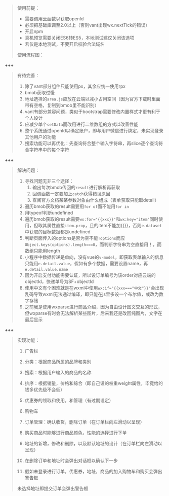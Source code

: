 > 使用前提：
>
> - 需要调用云函数以获取openId
> - 必须把基础库调至2.0以上（否则vant出现wx.nextTick的错误）
> - 开启npm
> - 真机预览需要关闭ES6转ES5，本地测试建议关闭该选项
> - 若仅是本地测试，不要开启校验合法域名
>
> 使用流程图：

+++

> 有待完善：
>
> 1. 除了vant部分组件只能使用px，其余应统一使用rpx
> 3. bmob获取过慢
> 3. 地址选择的`area.js`应放在云端以减小占用空间（因为官方下载时里面带有空格，复制到bmob里不能识别）
> 4. vant有部分兼容问题，类似于bootstrap需要修改内置样式才更有利于个人设计
> 5. 应减少单个`setData`而改用进行二维数组的方式以改善性能
> 6. 整个系统通过openId以确定账户，即与用户微信进行绑定，未实现登录其他用户的功能
> 7. 搜索功能可以再优化：先查询符合整个输入字符串，再slice逐个查询符合字符串中的每个字符

+++

> 解决问题：
>
> 1. 寻找问题无非三个途径：
>    1. 输出每次bmob传回的`result`进行解析再获取
>    2. 回调函数一定要加上`catch`获得错误原因
>    3. 查阅官方文档某某参数对象由什么组成（表单获取只能取detail）
> 2. 遍历bmob获取的result需要用`for of`而不能用`for in`
> 3. 用typeof判断undefined
> 4. 遍历bmob获取的result需要`wx:for="{{xxx}}"`和`wx:key="item"`同时使用，但取其属性直接`item.prop`，且的item不能加{{}}，否则`e.dataset`中获取的目标数据都是undefined
> 5. 判断页面传入的options是否为空不能`!options`而应`Object.keys(options).length===0`，而判断字符串为空直接用！，而数组只能用length
> 6. 小程序中数据传递是单向，没有vue的`v-model`，即获取表单输入的信息只能用`e.detail.value`，假如有多个数据，需要设置name，再`e.detail.value.name`
> 7. 因为开启支付功能需要认证，所以设订单编号为该order对应云端的objectId，快递单号为SF+objectId
> 8. 使用中文有个困难就是在wxml中使用`wx:if="{{xxx==="中文"}}"`会出现乱码导致wxml无法通过编译，即只能在js里多设一个布尔值，或改为数字存储
> 9. 之前我是使用wxparse进行商品介绍，因为自由设计图文交互的形式，但wxparse有时会无法解析某些图片，后来我还是改回纯图片，文字在最后显示

+++

>实现功能：
>
>1. 广告栏
>
>2. 分类：根据商品所属的品牌和类别
>
>3. 搜索：根据用户输入的商品的名称
>
>4. 排序：根据销量，价格和综合（即自己设的权重weight属性，毕竟给的钱多优先级不会低）
>
>5. 优惠券的领取和使用，和管理（有过期设定）
>
>6. 购物车
>
>7. 订单管理：确认收货，删除订单（在订单栏向左滑动以呈现）
>
>8. 购买商品时能够进行商品颜色，性能的选择进行下单
>
>9. 地址的新增，修改和删除，以及默认地址的设计（在订单栏向左滑动以呈现）
>
>10. 在删除订单和地址时会弹出对话框以确认下一步
>
>11. 假如未登录进行订单，优惠券，地址，商品的加入购物车和购买会弹出警告框
>
>    未选择地址即提交订单会弹出警告框

